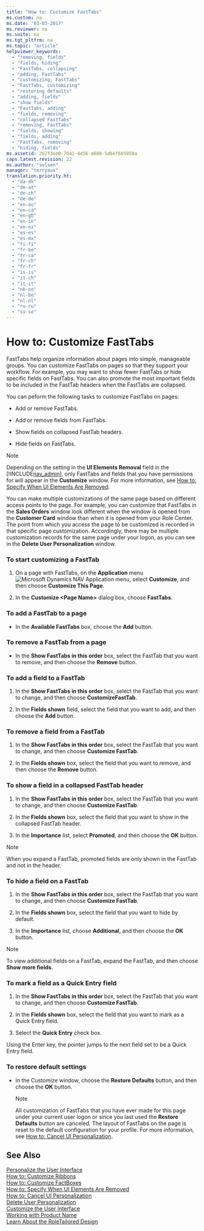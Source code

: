 ```yaml
---
title: "How to: Customize FastTabs"
ms.custom: na
ms.date: "03-03-2017"
ms.reviewer: na
ms.suite: na
ms.tgt_pltfrm: na
ms.topic: "article"
helpviewer_keywords: 
  - "removing, fields"
  - "fields, hiding"
  - "FastTabs, collapsing"
  - "adding, FastTabs"
  - "customizing, FastTabs"
  - "FastTabs, customizing"
  - "restoring defaults"
  - "adding, fields"
  - "show fields"
  - "FastTabs, adding"
  - "fields, removing"
  - "collapsed FastTabs"
  - "removing, FastTabs"
  - "fields, showing"
  - "fields, adding"
  - "FastTabs, removing"
  - "hiding, fields"
ms.assetid: 262f3ee0-7041-4456-a680-5d66f665058a
caps.latest.revision: 22
ms.author: "solsen"
manager: "terryaus"
translation.priority.ht: 
  - "da-dk"
  - "de-at"
  - "de-ch"
  - "de-de"
  - "en-au"
  - "en-ca"
  - "en-gb"
  - "en-in"
  - "en-nz"
  - "es-es"
  - "es-mx"
  - "fi-fi"
  - "fr-be"
  - "fr-ca"
  - "fr-ch"
  - "fr-fr"
  - "is-is"
  - "it-ch"
  - "it-it"
  - "nb-no"
  - "nl-be"
  - "nl-nl"
  - "ru-ru"
  - "sv-se"
---
```

# How to: Customize FastTabs
FastTabs help organize information about pages into simple, manageable groups. You can customize FastTabs on pages so that they support your workflow. For example, you may want to show fewer FastTabs or hide specific fields on FastTabs. You can also promote the most important fields to be included in the FastTab headers when the FastTabs are collapsed.  
  
 You can peform the following tasks to customize FastTabs on pages:  
  
-   Add or remove FastTabs.  
  
-   Add or remove fields from FastTabs.  
  
-   Show fields on collapsed FastTab headers.  
  
-   Hide fields on FastTabs.  
  
> [!NOTE]  
>  Depending on the setting in the **UI Elements Removal** field in the [!INCLUDE[nav_admin](../BusinessFunctionality/LoggingAndTrackingEmailInteractions/includes/nav_admin_md.md)], only FastTabs and fields that you have permissions for will appear in the **Customize** window. For more information, see [How to: Specify When UI Elements Are Removed](../Topic/How%20to:%20Specify%20When%20UI%20Elements%20Are%20Removed.md).  
  
 You can make multiple customizations of the same page based on different access points to the page. For example, you can customize that FastTabs in the **Sales Orders** window look different when the window is opened from the **Customer Card** window than when it is opened from your Role Center. The point from which you access the page to be customized is recorded in that specific page customization. Accordingly, there may be multiple customization records for the same page under your logon, as you can see in the **Delete User Personalization** window.  
  
### To start customizing a FastTab  
  
1.  On a page with FastTabs, on the **Application** menu ![Microsoft Dynamics NAV Application menu](../BusinessFunctionality/IntegratingWithMicrosoftDynamicsCRM/media/rtc_applicationmenu.png "RTC\_ApplicationMenu"), select **Customize**, and then choose **Customize This Page**.  
  
2.  In the **Customize \<Page Name\>** dialog box, choose **FastTabs**.  
  
### To add a FastTab to a page  
  
-   In the **Available FastTabs** box, choose the **Add** button.  
  
### To remove a FastTab from a page  
  
-   In the **Show FastTabs in this order** box, select the FastTab that you want to remove, and then choose the **Remove** button.  
  
### To add a field to a FastTab  
  
1.  In the **Show FastTabs in this order** box, select the FastTab that you want to change, and then choose **CustomizeFastTab**.  
  
2.  In the **Fields shown** field, select the field that you want to add, and then choose the **Add** button.  
  
### To remove a field from a FastTab  
  
1.  In the **Show FastTabs in this order** box, select the FastTab that you want to change, and then choose **Customize FastTab**.  
  
2.  In the **Fields shown** box, select the field that you want to remove, and then choose the **Remove** button.  
  
### To show a field in a collapsed FastTab header  
  
1.  In the **Show FastTabs in this order** box, select the FastTab that you want to change, and then choose **Customize FastTab**.  
  
2.  In the **Fields shown** box, select the field that you want to show in the collapsed FastTab header.  
  
3.  In the **Importance** list, select **Promoted**, and then choose the **OK** button.  
  
> [!NOTE]  
>  When you expand a FastTab, promoted fields are only shown in the FastTab and not in the header.  
  
### To hide a field on a FastTab  
  
1.  In the **Show FastTabs in this order** box, select the FastTab that you want to change, and then choose **Customize FastTab**.  
  
2.  In the **Fields shown** box, select the field that you want to hide by default.  
  
3.  In the **Importance** list, choose **Additional**, and then choose the **OK** button.  
  
> [!NOTE]  
>  To view additional fields on a FastTab, expand the FastTab, and then choose **Show more fields**.  
  
### To mark a field as a Quick Entry field  
  
1.  In the **Show FastTabs in this order** box, select the FastTab that you want to change, and then choose **Customize FastTab**.  
  
2.  In the **Fields shown** box, select the field that you want to mark as a Quick Entry field.  
  
3.  Select the **Quick Entry** check box.  
  
 Using the Enter key, the pointer jumps to the next field set to be a Quick Entry field.  
  
### To restore default settings  
  
-   In the Customize window, choose the **Restore Defaults** button, and then choose the **OK** button.  
  
    > [!NOTE]  
    >  All customization of FastTabs that you have ever made for this page under your current user logon or since you last used the **Restore Defaults** button are canceled. The layout of FastTabs on the page is reset to the default configuration for your profile. For more information, see [How to: Cancel UI Personalization](../SetupAndAdministration/how-to-cancel-ui-personalization.md).  
  
## See Also  
 [Personalize the User Interface](../SetupAndAdministration/-$-s_personalization-personalize-the-user-interface-$-.md)   
 [How to: Customize Ribbons](../SetupAndAdministration/how-to-customize-ribbons.md)   
 [How to: Customize FactBoxes](../SetupAndAdministration/how-to-customize-factboxes.md)   
 [How to: Specify When UI Elements Are Removed](../Topic/How%20to:%20Specify%20When%20UI%20Elements%20Are%20Removed.md)   
 [How to: Cancel UI Personalization](../SetupAndAdministration/how-to-cancel-ui-personalization.md)   
 [Delete User Personalization](../Topic/\($%20N_9191%20Delete%20User%20Personalization%20$\).md)   
 [Customize the User Interface](../SetupAndAdministration/customize-the-user-interface.md)   
 [Working with Product Name](../WorkingWithDynamics/working-with-$-p_1-product-name-$-.md)   
 [Learn About the RoleTailored Design](../GettingStarted/learn-about-the-roletailored-design.md)